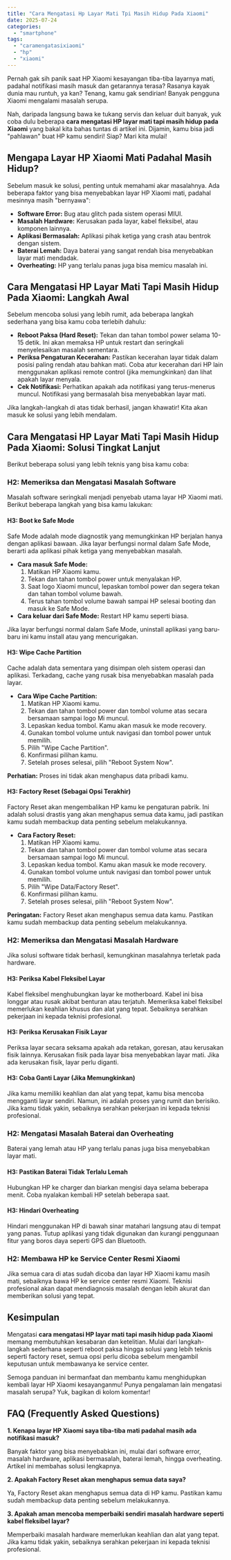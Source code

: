 ```yaml
---
title: "Cara Mengatasi Hp Layar Mati Tpi Masih Hidup Pada Xiaomi"
date: 2025-07-24
categories: 
  - "smartphone"
tags: 
  - "caramengatasixiaomi"
  - "hp"
  - "xiaomi"
---
```


Pernah gak sih panik saat HP Xiaomi kesayangan tiba-tiba layarnya mati, padahal notifikasi masih masuk dan getarannya terasa? Rasanya kayak dunia mau runtuh, ya kan? Tenang, kamu gak sendirian! Banyak pengguna Xiaomi mengalami masalah serupa.

Nah, daripada langsung bawa ke tukang servis dan keluar duit banyak, yuk coba dulu beberapa **cara mengatasi HP layar mati tapi masih hidup pada Xiaomi** yang bakal kita bahas tuntas di artikel ini. Dijamin, kamu bisa jadi "pahlawan" buat HP kamu sendiri! Siap? Mari kita mulai!

## Mengapa Layar HP Xiaomi Mati Padahal Masih Hidup?

Sebelum masuk ke solusi, penting untuk memahami akar masalahnya. Ada beberapa faktor yang bisa menyebabkan layar HP Xiaomi mati, padahal mesinnya masih "bernyawa":

- **Software Error:** Bug atau glitch pada sistem operasi MIUI.
- **Masalah Hardware:** Kerusakan pada layar, kabel fleksibel, atau komponen lainnya.
- **Aplikasi Bermasalah:** Aplikasi pihak ketiga yang crash atau bentrok dengan sistem.
- **Baterai Lemah:** Daya baterai yang sangat rendah bisa menyebabkan layar mati mendadak.
- **Overheating:** HP yang terlalu panas juga bisa memicu masalah ini.

## Cara Mengatasi HP Layar Mati Tapi Masih Hidup Pada Xiaomi: Langkah Awal

Sebelum mencoba solusi yang lebih rumit, ada beberapa langkah sederhana yang bisa kamu coba terlebih dahulu:

- **Reboot Paksa (Hard Reset):** Tekan dan tahan tombol power selama 10-15 detik. Ini akan memaksa HP untuk restart dan seringkali menyelesaikan masalah sementara.
- **Periksa Pengaturan Kecerahan:** Pastikan kecerahan layar tidak dalam posisi paling rendah atau bahkan mati. Coba atur kecerahan dari HP lain menggunakan aplikasi remote control (jika memungkinkan) dan lihat apakah layar menyala.
- **Cek Notifikasi:** Perhatikan apakah ada notifikasi yang terus-menerus muncul. Notifikasi yang bermasalah bisa menyebabkan layar mati.

Jika langkah-langkah di atas tidak berhasil, jangan khawatir! Kita akan masuk ke solusi yang lebih mendalam.

## Cara Mengatasi HP Layar Mati Tapi Masih Hidup Pada Xiaomi: Solusi Tingkat Lanjut

Berikut beberapa solusi yang lebih teknis yang bisa kamu coba:

### H2: Memeriksa dan Mengatasi Masalah Software

Masalah software seringkali menjadi penyebab utama layar HP Xiaomi mati. Berikut beberapa langkah yang bisa kamu lakukan:

#### H3: Boot ke Safe Mode

Safe Mode adalah mode diagnostik yang memungkinkan HP berjalan hanya dengan aplikasi bawaan. Jika layar berfungsi normal dalam Safe Mode, berarti ada aplikasi pihak ketiga yang menyebabkan masalah.

- **Cara masuk Safe Mode:**
    1. Matikan HP Xiaomi kamu.
    2. Tekan dan tahan tombol power untuk menyalakan HP.
    3. Saat logo Xiaomi muncul, lepaskan tombol power dan segera tekan dan tahan tombol volume bawah.
    4. Terus tahan tombol volume bawah sampai HP selesai booting dan masuk ke Safe Mode.
- **Cara keluar dari Safe Mode:** Restart HP kamu seperti biasa.

Jika layar berfungsi normal dalam Safe Mode, uninstall aplikasi yang baru-baru ini kamu install atau yang mencurigakan.

#### H3: Wipe Cache Partition

Cache adalah data sementara yang disimpan oleh sistem operasi dan aplikasi. Terkadang, cache yang rusak bisa menyebabkan masalah pada layar.

- **Cara Wipe Cache Partition:**
    1. Matikan HP Xiaomi kamu.
    2. Tekan dan tahan tombol power dan tombol volume atas secara bersamaan sampai logo Mi muncul.
    3. Lepaskan kedua tombol. Kamu akan masuk ke mode recovery.
    4. Gunakan tombol volume untuk navigasi dan tombol power untuk memilih.
    5. Pilih "Wipe Cache Partition".
    6. Konfirmasi pilihan kamu.
    7. Setelah proses selesai, pilih "Reboot System Now".

**Perhatian:** Proses ini tidak akan menghapus data pribadi kamu.

#### H3: Factory Reset (Sebagai Opsi Terakhir)

Factory Reset akan mengembalikan HP kamu ke pengaturan pabrik. Ini adalah solusi drastis yang akan menghapus semua data kamu, jadi pastikan kamu sudah membackup data penting sebelum melakukannya.

- **Cara Factory Reset:**
    1. Matikan HP Xiaomi kamu.
    2. Tekan dan tahan tombol power dan tombol volume atas secara bersamaan sampai logo Mi muncul.
    3. Lepaskan kedua tombol. Kamu akan masuk ke mode recovery.
    4. Gunakan tombol volume untuk navigasi dan tombol power untuk memilih.
    5. Pilih "Wipe Data/Factory Reset".
    6. Konfirmasi pilihan kamu.
    7. Setelah proses selesai, pilih "Reboot System Now".

**Peringatan:** Factory Reset akan menghapus semua data kamu. Pastikan kamu sudah membackup data penting sebelum melakukannya.

### H2: Memeriksa dan Mengatasi Masalah Hardware

Jika solusi software tidak berhasil, kemungkinan masalahnya terletak pada hardware.

#### H3: Periksa Kabel Fleksibel Layar

Kabel fleksibel menghubungkan layar ke motherboard. Kabel ini bisa longgar atau rusak akibat benturan atau terjatuh. Memeriksa kabel fleksibel memerlukan keahlian khusus dan alat yang tepat. Sebaiknya serahkan pekerjaan ini kepada teknisi profesional.

#### H3: Periksa Kerusakan Fisik Layar

Periksa layar secara seksama apakah ada retakan, goresan, atau kerusakan fisik lainnya. Kerusakan fisik pada layar bisa menyebabkan layar mati. Jika ada kerusakan fisik, layar perlu diganti.

#### H3: Coba Ganti Layar (Jika Memungkinkan)

Jika kamu memiliki keahlian dan alat yang tepat, kamu bisa mencoba mengganti layar sendiri. Namun, ini adalah proses yang rumit dan berisiko. Jika kamu tidak yakin, sebaiknya serahkan pekerjaan ini kepada teknisi profesional.

### H2: Mengatasi Masalah Baterai dan Overheating

Baterai yang lemah atau HP yang terlalu panas juga bisa menyebabkan layar mati.

#### H3: Pastikan Baterai Tidak Terlalu Lemah

Hubungkan HP ke charger dan biarkan mengisi daya selama beberapa menit. Coba nyalakan kembali HP setelah beberapa saat.

#### H3: Hindari Overheating

Hindari menggunakan HP di bawah sinar matahari langsung atau di tempat yang panas. Tutup aplikasi yang tidak digunakan dan kurangi penggunaan fitur yang boros daya seperti GPS dan Bluetooth.

### H2: Membawa HP ke Service Center Resmi Xiaomi

Jika semua cara di atas sudah dicoba dan layar HP Xiaomi kamu masih mati, sebaiknya bawa HP ke service center resmi Xiaomi. Teknisi profesional akan dapat mendiagnosis masalah dengan lebih akurat dan memberikan solusi yang tepat.

## Kesimpulan

Mengatasi **cara mengatasi HP layar mati tapi masih hidup pada Xiaomi** memang membutuhkan kesabaran dan ketelitian. Mulai dari langkah-langkah sederhana seperti reboot paksa hingga solusi yang lebih teknis seperti factory reset, semua opsi perlu dicoba sebelum mengambil keputusan untuk membawanya ke service center.

Semoga panduan ini bermanfaat dan membantu kamu menghidupkan kembali layar HP Xiaomi kesayanganmu! Punya pengalaman lain mengatasi masalah serupa? Yuk, bagikan di kolom komentar!

## FAQ (Frequently Asked Questions)

**1\. Kenapa layar HP Xiaomi saya tiba-tiba mati padahal masih ada notifikasi masuk?**

Banyak faktor yang bisa menyebabkan ini, mulai dari software error, masalah hardware, aplikasi bermasalah, baterai lemah, hingga overheating. Artikel ini membahas solusi lengkapnya.

**2\. Apakah Factory Reset akan menghapus semua data saya?**

Ya, Factory Reset akan menghapus semua data di HP kamu. Pastikan kamu sudah membackup data penting sebelum melakukannya.

**3\. Apakah aman mencoba memperbaiki sendiri masalah hardware seperti kabel fleksibel layar?**

Memperbaiki masalah hardware memerlukan keahlian dan alat yang tepat. Jika kamu tidak yakin, sebaiknya serahkan pekerjaan ini kepada teknisi profesional.
